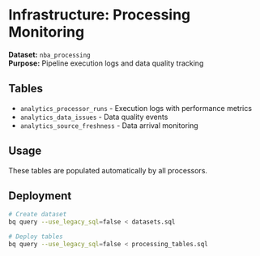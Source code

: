 # Infrastructure: Processing Monitoring

**Dataset:** `nba_processing`  
**Purpose:** Pipeline execution logs and data quality tracking

## Tables

- `analytics_processor_runs` - Execution logs with performance metrics
- `analytics_data_issues` - Data quality events
- `analytics_source_freshness` - Data arrival monitoring

## Usage

These tables are populated automatically by all processors.

## Deployment
```bash
# Create dataset
bq query --use_legacy_sql=false < datasets.sql

# Deploy tables
bq query --use_legacy_sql=false < processing_tables.sql
```
